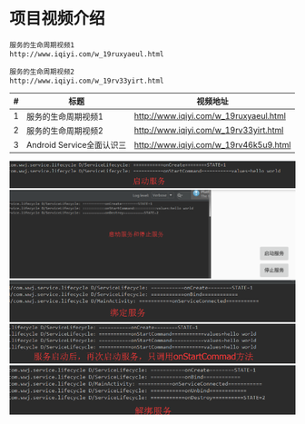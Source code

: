 项目视频介绍 
===========

```
服务的生命周期视频1
http://www.iqiyi.com/w_19ruxyaeul.html
```

```
服务的生命周期视频2
http://www.iqiyi.com/w_19rv33yirt.html
```

|#|标题|视频地址|
|---|----|-----|
|1|服务的生命周期视频1|http://www.iqiyi.com/w_19ruxyaeul.html|
|2|服务的生命周期视频2|http://www.iqiyi.com/w_19rv33yirt.html|
|3|Android Service全面认识三|http://www.iqiyi.com/w_19rv46k5u9.html|


![](https://github.com/githubwwj/ServiceLifecycle/blob/master/服务生命周期截图/启动服务.png) 
![](https://github.com/githubwwj/ServiceLifecycle/blob/master/服务生命周期截图/启动服务和停止服务.png) 
![](https://github.com/githubwwj/ServiceLifecycle/blob/master/服务生命周期截图/绑定服务.png) 
![](https://github.com/githubwwj/ServiceLifecycle/blob/master/服务生命周期截图/服务多次启动.png) 
![](https://github.com/githubwwj/ServiceLifecycle/blob/master/服务生命周期截图/解绑服务.png) 

